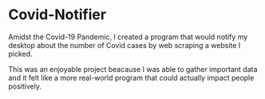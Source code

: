 # Covid-Notifier
Amidst the Covid-19 Pandemic, I created a program that would notify my desktop about the number of Covid cases by web scraping a website I picked. 

This was an enjoyable project beacause I was able to gather important data and it felt like a more real-world program that could actually impact people positively. 
